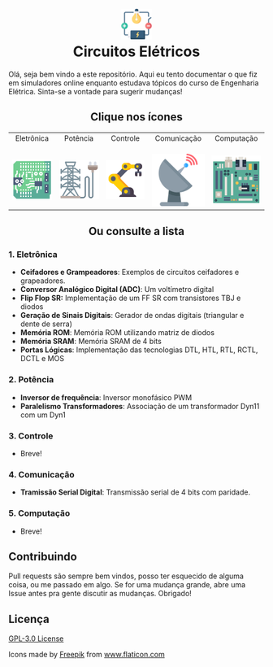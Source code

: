 <h1 align="center">
  <br>
  <a href="#"><img src="assets/electrical-circuit.png" alt="Just a circuit icon" width="60"></a>
  <br>
  Circuitos Elétricos
  <br>
</h1>

Olá, seja bem vindo a este repositório. Aqui eu tento documentar o que fiz em simuladores online enquanto estudava tópicos do curso de Engenharia Elétrica. Sinta-se a vontade para sugerir mudanças!

<h2 align="center">Clique nos ícones</h2>

<table>
  <tbody>
    <tr>
      <td align="center">Eletrônica<br>
        <span>&nbsp;&nbsp;&nbsp;&nbsp;&nbsp;&nbsp;&nbsp;&nbsp;</span>
      </td>
      <td align="center">&nbspPotência&nbsp<br>
        <span>&nbsp;&nbsp;&nbsp;&nbsp;&nbsp;&nbsp;&nbsp;&nbsp;</span>
      </td>
      <td align="center">&nbspControle&nbsp<br>
        <span>&nbsp;&nbsp;&nbsp;&nbsp;&nbsp;&nbsp;&nbsp;&nbsp;</span>
      </td>
      <td align="center">Comunicação<br>
        <span>&nbsp;&nbsp;&nbsp;&nbsp;&nbsp;&nbsp;&nbsp;&nbsp;</span>
      </td>
      <td align="center">Computação<br>
        <span>&nbsp;&nbsp;&nbsp;&nbsp;&nbsp;&nbsp;&nbsp;&nbsp;</span>
      </td>
    </tr>
    <tr>
        <td><a href=""><img src="assets/eletronica.png"></a></td>
        <td><a href=""><img src="assets/potencia.png"></a></td>
        <td><a href=""><img src="assets/controle.png"></a></td>
        <td><a href=""><img src="assets/comunicacao.png"></a></td>
        <td><a href=""><img src="assets/computacao.png"></a></td>
    </tr>
  </tbody>
</table>

<h2 align="center">Ou consulte a lista</h2>

### 1. Eletrônica
- **Ceifadores e Grampeadores**: Exemplos de circuitos ceifadores e grapeadores.
- **Conversor Analógico Digital (ADC)**: Um voltímetro digital
- **Flip Flop SR:** Implementação de um FF SR com transistores TBJ e diodos
- **Geração de Sinais Digitais**: Gerador de ondas digitais (triangular e dente de serra)
- **Memória ROM**: Memória ROM utilizando matriz de diodos
- **Memória SRAM**: Memória SRAM de 4 bits
- **Portas Lógicas**: Implementação das tecnologias DTL, HTL, RTL, RCTL, DCTL e MOS
### 2. Potência
- **Inversor de frequência**: Inversor monofásico PWM
- **Paralelismo Transformadores**: Associação de um transformador Dyn11 com um Dyn1
### 3. Controle
- Breve!
### 4. Comunicação
- **Tramissão Serial Digital**: Transmissão serial de 4 bits com paridade.
### 5. Computação
- Breve!


## Contribuindo

Pull requests são sempre bem vindos, posso ter esquecido de alguma coisa, ou me passado em algo. Se for uma mudança grande, abre uma Issue antes pra gente discutir as mudanças. Obrigado! 

## Licença

[GPL-3.0 License](LICENSE)

<div>Icons made by <a href="https://www.freepik.com" title="Freepik">Freepik</a> from <a href="https://www.flaticon.com/" title="Flaticon">www.flaticon.com</a></div>